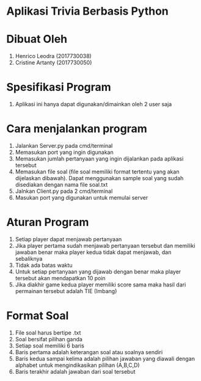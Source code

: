 # Aplikasi Trivia Berbasis Python
# Dibuat Oleh 
1. Henrico Leodra (2017730038)
2. Cristine Artanty (2017730050)

# Spesifikasi Program
1. Aplikasi ini hanya dapat digunakan/dimainkan oleh 2 user saja

# Cara menjalankan program
1. Jalankan Server.py pada cmd/terminal
2. Memasukan port yang ingin digunakan
3. Memasukan jumlah pertanyaan yang ingin dijalankan pada aplikasi tersebut
4. Memasukan file soal (file soal memiliki format tertentu yang akan dijelaskan dibawah). Dapat menggunakan sample soal yang sudah disediakan dengan nama file soal.txt
5. Jalnkan Client.py pada 2 cmd/terminal
6. Masukan port yang digunakan untuk memulai server 

# Aturan Program
1. Setiap player dapat menjawab pertanyaan
2. Jika player pertama sudah menjawab pertanyaan tersebut dan memiliki jawaban benar maka player kedua tidak dapat menjawab, dan sebaliknya
3. Tidak ada batas waktu
4. Untuk setiap pertanyaan yang dijawab dengan benar maka player tersebut akan mendapatkan 10 poin
5. Jika diakhir game kedua player memiliki score sama maka hasil dari permainan tersebut adalah TIE (Imbang)

# Format Soal
1. File soal harus bertipe .txt
2. Soal bersifat pilihan ganda
3. Setiap soal memiliki 6 baris
4. Baris pertama adalah keterangan soal atau soalnya sendiri
5. Baris kedua sampai kelima adalah pilihan jawaban yang diawali dengan alphabet untuk mengindikasikan pilihan (A,B,C,D)
6. Baris terakhir adalah jawaban dari soal tersebut

